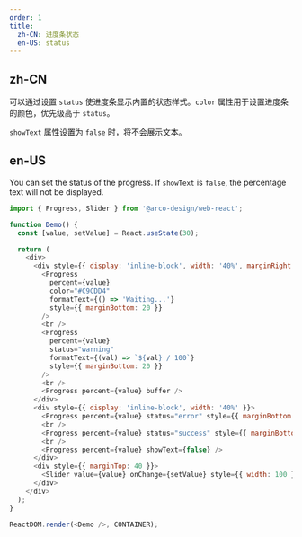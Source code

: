```yaml
---
order: 1
title:
  zh-CN: 进度条状态
  en-US: status
---
```


## zh-CN

可以通过设置 `status` 使进度条显示内置的状态样式。`color` 属性用于设置进度条的颜色，优先级高于 `status`。

`showText` 属性设置为 `false` 时，将不会展示文本。

## en-US

You can set the status of the progress. If `showText` is `false`, the percentage text will not be displayed.

```js
import { Progress, Slider } from '@arco-design/web-react';

function Demo() {
  const [value, setValue] = React.useState(30);

  return (
    <div>
      <div style={{ display: 'inline-block', width: '40%', marginRight: '10%' }}>
        <Progress
          percent={value}
          color="#C9CDD4"
          formatText={() => 'Waiting...'}
          style={{ marginBottom: 20 }}
        />
        <br />
        <Progress
          percent={value}
          status="warning"
          formatText={(val) => `${val} / 100`}
          style={{ marginBottom: 20 }}
        />
        <br />
        <Progress percent={value} buffer />
      </div>
      <div style={{ display: 'inline-block', width: '40%' }}>
        <Progress percent={value} status="error" style={{ marginBottom: 20 }} />
        <br />
        <Progress percent={value} status="success" style={{ marginBottom: 20 }} />
        <br />
        <Progress percent={value} showText={false} />
      </div>
      <div style={{ marginTop: 40 }}>
        <Slider value={value} onChange={setValue} style={{ width: 100 }}></Slider>
      </div>
    </div>
  );
}

ReactDOM.render(<Demo />, CONTAINER);
```
